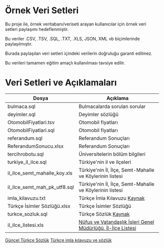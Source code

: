# Örnek Veri Setleri

Bu proje ile, örnek veritabanı/veriseti arayan kullanıcılar için örnek veri setleri paylaşımı hedeflenmiştir.

Bu veriler .CSV, .TSV, .SQL, .TXT, .XLS, JSON, XML vb biçimlerinde paylaşılmıştır.

Burada paylaşılan veri setleri içindeki verilerin doğruluğu garanti edilmez.

Bu verileri tamamen eğitim amaçlı kullanılması tavsiye edilir.

# Veri Setleri ve Açıklamaları

|Dosya|Açıklama|
|----|----|
|bulmaca.sql|Bulmacalarda sorulan sorular|
|deyimler.sql|Deyimler sözlüğü|
|OtomobilFiyatlari.tsv|Otomobil fiyatları|
|OtomobilFiyatlari.sql|Otomobil fiyatları|
|referandum.sql|Referandum Sonuçları|
|ReferandumSonucu.xlsx|Referandum Sonuçları|
|tercihrobotu.sql|Üniversitelerin bölüm bilgileri|
|turkiye_il_ilce.sql|Türkiye'nin il ve ilçeleri|
|il_ilce_semt_mahalle_koy.xls|Türkiye'nin İl, İlçe, Semt-Mahalle ve Köylerinin listesi|
|il_ilce_semt_mah_pk_utf8.sql|Türkiye'nin İl, İlçe, Semt-Mahalle ve Köylerinin listesi|
|imla_kilavuzu.txt|Türkçe İmla Kılavuzu [Kaynak](https://github.com/emrahcom/turkce_kelimeler)|
|Türkçe İsimler Sözlüğü.xlsx|Türkçe İsimler Sözlüğü|
|turkce_sozluk.sql|Türkçe Sözlük [Kaynak](https://github.com/maidis/mythes-tr)|
|il_ilce_listesi.xls|[Nüfus ve Vatandaşlık İşleri Genel Müdürlüğü, İl-İlçe Listesi](https://www.nvi.gov.tr/hakkimizda/projeler/mernis/il-ilce-kod-tablosu)|



[Güncel Türkçe Sözlük](https://github.com/ogun/guncel-turkce-sozluk)
[Türkçe imla kılavuzu ve sözlük](https://github.com/emrahcom/turkce_kelimeler)
